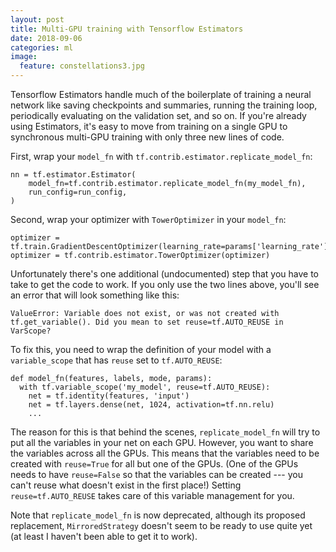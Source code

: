 ```yaml
---
layout: post
title: Multi-GPU training with Tensorflow Estimators
date: 2018-09-06
categories: ml
image:
  feature: constellations3.jpg
---
```


Tensorflow Estimators handle much of the boilerplate of training a neural network like saving
checkpoints and summaries, running the training loop, periodically evaluating on the validation set,
and so on.  If you're already using Estimators, it's easy to move from training on a single GPU to
synchronous multi-GPU training with only three new lines of code.

First, wrap your `model_fn` with `tf.contrib.estimator.replicate_model_fn`:

```
nn = tf.estimator.Estimator(
    model_fn=tf.contrib.estimator.replicate_model_fn(my_model_fn),
    run_config=run_config,
)
```

Second, wrap your optimizer with `TowerOptimizer` in your `model_fn`:

```
optimizer = tf.train.GradientDescentOptimizer(learning_rate=params['learning_rate'])
optimizer = tf.contrib.estimator.TowerOptimizer(optimizer)
```

Unfortunately there's one additional (undocumented) step that you have to take to get the code to
work.  If you only use the two lines above, you'll see an error that will look something like this:

```
ValueError: Variable does not exist, or was not created with tf.get_variable(). Did you mean to set reuse=tf.AUTO_REUSE in VarScope?
```

To fix this, you need to wrap the definition of your model with a `variable_scope` that has `reuse`
set to `tf.AUTO_REUSE`:

```
def model_fn(features, labels, mode, params):
  with tf.variable_scope('my_model', reuse=tf.AUTO_REUSE):
    net = tf.identity(features, 'input')
    net = tf.layers.dense(net, 1024, activation=tf.nn.relu)
    ...
```

The reason for this is that behind the scenes, `replicate_model_fn` will try to put all the
variables in your net on each GPU.  However, you want to share the variables across all the GPUs.
This means that the variables need to be created with `reuse=True` for all but one of the GPUs.
(One of the GPUs needs to have `reuse=False` so that the variables can be created --- you can't
reuse what doesn't exist in the first place!)  Setting `reuse=tf.AUTO_REUSE` takes care of this
variable management for you.

Note that `replicate_model_fn` is now deprecated, although its proposed replacement,
`MirroredStrategy` doesn't seem to be ready to use quite yet (at least I haven't been able to get it
to work).
